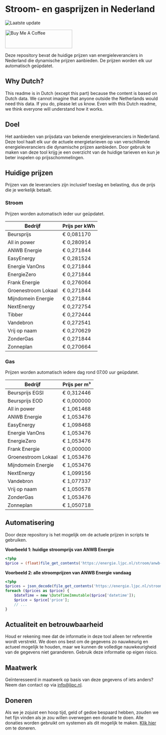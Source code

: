 # Stroom- en gasprijzen in Nederland

![Laatste update](https://img.shields.io/badge/laatste%20update-2023--12--18%2011%3A00%20CET-brightgreen)

<a href="https://www.buymeacoffee.com/Lars-" target="_blank"><img src="https://cdn.buymeacoffee.com/buttons/v2/default-orange.png" alt="Buy Me A Coffee" height="60" style="height: 60px !important;width: 217px !important;" ></a>

Deze repository bevat de huidige prijzen van energieleveranciers in Nederland die dynamische prijzen aanbieden. De prijzen worden elk uur automatisch geüpdatet.

## Why Dutch?

This readme is in Dutch (except this part) because the content is based on Dutch data. We cannot imagine that anyone outside the Netherlands would need this data. If you do, please let us know. Even with this Dutch readme, we think
everyone will understand how it works.

## Doel

Het aanbieden van prijsdata van bekende energieleveranciers in Nederland. Deze tool haalt elk uur de actuele energietarieven op van verschillende energieleveranciers die dynamische prijzen aanbieden. Door gebruik te maken van deze tool
krijg je een overzicht van de huidige tarieven en kun je beter inspelen op prijsschommelingen.

## Huidige prijzen

Prijzen van de leveranciers zijn inclusief toeslag en belasting, dus de prijs die je werkelijk betaalt.

### Stroom

Prijzen worden automatisch ieder uur geüpdatet.

 Bedrijf | Prijs per kWh 
---------|---------------
Beursprijs | € 0,081170
All in power | € 0,280914
ANWB Energie | € 0,271844
EasyEnergy | € 0,281524
Energie VanOns | € 0,271844
EnergieZero | € 0,271844
Frank Energie | € 0,276064
Groenestroom Lokaal | € 0,271844
Mijndomein Energie | € 0,271844
NextEnergy | € 0,272754
Tibber | € 0,272444
Vandebron | € 0,272541
Vrij op naam | € 0,270629
ZonderGas | € 0,271844
Zonneplan | € 0,270664


### Gas

Prijzen worden automatisch iedere dag rond 07.00 uur geüpdatet.

 Bedrijf | Prijs per m³ 
---------|--------------
Beursprijs EGSI | € 0,312446
Beursprijs EOD | € 0,000000
All in power | € 1,061468
ANWB Energie | € 1,053476
EasyEnergy | € 1,098468
Energie VanOns | € 1,053476
EnergieZero | € 1,053476
Frank Energie | € 0,000000
Groenestroom Lokaal | € 1,053476
Mijndomein Energie | € 1,053476
NextEnergy | € 1,099156
Vandebron | € 1,077337
Vrij op naam | € 1,050578
ZonderGas | € 1,053476
Zonneplan | € 1,050718


## Automatisering

Door deze repository is het mogelijk om de actuele prijzen in scripts te gebruiken.

**Voorbeeld 1: huidige stroomprijs van ANWB Energie**

```php
<?php
$price = (float)file_get_contents('https://energie.ljpc.nl/stroom/anwb-energie-nu.txt');

```

**Voorbeeld 2: alle stroomprijzen van ANWB Energie vandaag**

```php
<?php
$prices = json_decode(file_get_contents('https://energie.ljpc.nl/stroom/all-in-power-vandaag.json'),true);
foreach ($prices as $price) {
    $dateTime = new \DateTimeImmutable($price['datetime']);
    $price = $price['price'];
    // ...
}
```

## Actualiteit en betrouwbaarheid

Houd er rekening mee dat de informatie in deze tool alleen ter referentie wordt verstrekt. We doen ons best om de gegevens zo nauwkeurig en actueel mogelijk te houden, maar we kunnen de volledige nauwkeurigheid van de gegevens niet
garanderen. Gebruik deze informatie op eigen risico.

## Maatwerk

Geïnteresseerd in maatwerk op basis van deze gegevens of iets anders? Neem dan contact op
via [info@ljpc.nl](mailto:info@ljpc.nl?subject=Energie%20prijzen).

## Doneren

Als we je zojuist een hoop tijd, geld of gedoe bespaard hebben, zouden we het fijn vinden als je zou willen overwegen een
donatie te doen. Alle donaties worden gebruikt om systemen als dit mogelijk te
maken. [Klik hier](https://www.buymeacoffee.com/Lars-) om te doneren.
